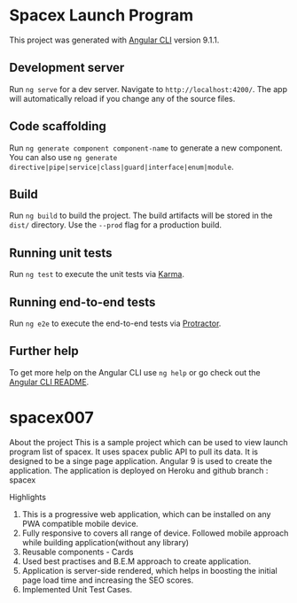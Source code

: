 # Spacex Launch Program

This project was generated with [Angular CLI](https://github.com/angular/angular-cli) version 9.1.1.

## Development server

Run `ng serve` for a dev server. Navigate to `http://localhost:4200/`. The app will automatically reload if you change any of the source files.

## Code scaffolding

Run `ng generate component component-name` to generate a new component. You can also use `ng generate directive|pipe|service|class|guard|interface|enum|module`.

## Build

Run `ng build` to build the project. The build artifacts will be stored in the `dist/` directory. Use the `--prod` flag for a production build.

## Running unit tests

Run `ng test` to execute the unit tests via [Karma](https://karma-runner.github.io).

## Running end-to-end tests

Run `ng e2e` to execute the end-to-end tests via [Protractor](http://www.protractortest.org/).

## Further help

To get more help on the Angular CLI use `ng help` or go check out the [Angular CLI README](https://github.com/angular/angular-cli/blob/master/README.md).
# spacex007
About the  project
This is a sample project which can be used to view launch program list of spacex. It uses spacex public API to pull its data. It is designed to be a singe page application. Angular 9 is used to create the application.
The application is deployed on Heroku and github branch : spacex
  
 Highlights
 1. This is a progressive web application, which can be installed on any PWA compatible mobile device.
 2. Fully responsive to covers all range of device. Followed mobile approach while building application(without any library)
 3. Reusable components - Cards
 4. Used best practises and B.E.M approach to create application. 
 5. Application is server-side rendered, which helps in boosting the initial page load time and increasing the SEO scores.
 6. Implemented Unit Test Cases.
 
